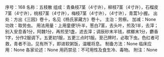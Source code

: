 序号：168
名称：五枝散
组成：青桑枝7茎（4寸许），柳枝7茎（4寸许），石榴皮7茎（4寸许），桃枝7茎（4寸许），梅枝7茎（4寸许），（4寸许），青蒿1小握。
出处：方出《三因》卷十，名见《杨氏家藏方》卷十。
主治：劳瘵。
加减：None
功效：取劳虫。
用法用量：上用童便1升半，葱白7茎，去头叶，煎及1半，去滓；别入安息香1分，阿魏1分，再煎至1盏，滤去滓；调辰砂末半钱，槟榔末1分，麝香1字，分作2服调下。五更初1服，五更三点时1服。至己牌时，必取下虫。色红者可救，青者不治。见有所下，即进软粥饭，温暖将息。
制备方法：None
临床应用：None
各家论述：None
用药禁忌：不可用性及食生冷、毒物。
附注：None
